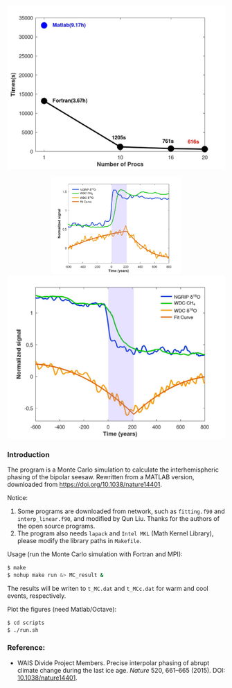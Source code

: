 <p align="center">
 <img src="./figs/MC_time_comparison.jpeg" width="600"/>
</p>

<p align="center">
    <img src="./figs/warm_stack.jpeg" width="300">
    <img src="./figs/cool_stack.jpeg" style="300">
</p>

### Introduction
The program is a Monte Carlo simulation to calculate the interhemispheric phasing of the bipolar seesaw. Rewritten from a MATLAB version, downloaded from https://doi.org/10.1038/nature14401.

Notice:
1. Some programs are downloaded from network, such as `fitting.f90` and `interp_linear.f90`, and modified by Qun Liu. Thanks for the authors of the open source programs.
2. The program also needs `lapack` and `Intel MKL` (Math Kernel Library), please modify the library paths in `Makefile`.

Usage (run the Monte Carlo simulation with Fortran and MPI):
```bash
$ make
$ nohup make run &> MC_result &
```
The results will be writen to `t_MC.dat` and `t_MCc.dat` for warm and cool events, respectively.

Plot the figures (need Matlab/Octave):
```bash
$ cd scripts 
$ ./run.sh
```

### Reference:
* WAIS Divide Project Members. Precise interpolar phasing of abrupt climate change during the last ice age. *Nature* 520, 661–665 (2015). DOI: [10.1038/nature14401](https://doi.org/10.1038/nature14401).
